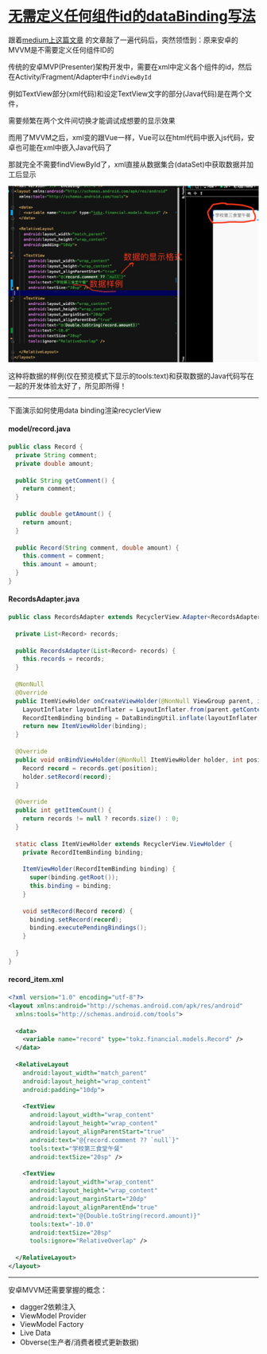 # [无需定义任何组件id的dataBinding写法](/2020/03/recycler_view_data_binding.md)

跟着[medium上这篇文章](https://medium.com/@sanjeevy133/an-idiots-guide-to-android-recyclerview-and-databinding-4ebf8db0daff)
的文章敲了一遍代码后，突然领悟到：原来安卓的MVVM是不需要定义任何组件ID的

传统的安卓MVP(Presenter)架构开发中，需要在xml中定义各个组件的id，然后在Activity/Fragment/Adapter中`findViewById`

例如TextView部分(xml代码)和设定TextView文字的部分(Java代码)是在两个文件，

需要频繁在两个文件间切换才能调试成想要的显示效果

而用了MVVM之后，xml变的跟Vue一样，Vue可以在html代码中嵌入js代码，安卓也可能在xml中嵌入Java代码了

那就完全不需要findViewById了，xml直接从数据集合(dataSet)中获取数据并加工后显示

![data_binding](data_binding.png)

这种将数据的样例(仅在预览模式下显示的tools:text)和获取数据的Java代码写在一起的开发体验太好了，所见即所得！

---

下面演示如何使用data binding渲染recyclerView

<!-- tabs:start -->

#### **model/record.java**

```java
public class Record {
  private String comment;
  private double amount;

  public String getComment() {
    return comment;
  }

  public double getAmount() {
    return amount;
  }

  public Record(String comment, double amount) {
    this.comment = comment;
    this.amount = amount;
  }
}
```

#### **RecordsAdapter.java**

```java
public class RecordsAdapter extends RecyclerView.Adapter<RecordsAdapter.ItemViewHolder> {

  private List<Record> records;

  public RecordsAdapter(List<Record> records) {
    this.records = records;
  }

  @NonNull
  @Override
  public ItemViewHolder onCreateViewHolder(@NonNull ViewGroup parent, int viewType) {
    LayoutInflater layoutInflater = LayoutInflater.from(parent.getContext());
    RecordItemBinding binding = DataBindingUtil.inflate(layoutInflater, R.layout.record_item, parent, false);
    return new ItemViewHolder(binding);
  }

  @Override
  public void onBindViewHolder(@NonNull ItemViewHolder holder, int position) {
    Record record = records.get(position);
    holder.setRecord(record);
  }

  @Override
  public int getItemCount() {
    return records != null ? records.size() : 0;
  }

  static class ItemViewHolder extends RecyclerView.ViewHolder {
    private RecordItemBinding binding;

    ItemViewHolder(RecordItemBinding binding) {
      super(binding.getRoot());
      this.binding = binding;
    }

    void setRecord(Record record) {
      binding.setRecord(record);
      binding.executePendingBindings();
    }

  }
}
```

#### **record_item.xml**

```xml
<?xml version="1.0" encoding="utf-8"?>
<layout xmlns:android="http://schemas.android.com/apk/res/android"
  xmlns:tools="http://schemas.android.com/tools">

  <data>
    <variable name="record" type="tokz.financial.models.Record" />
  </data>

  <RelativeLayout
    android:layout_width="match_parent"
    android:layout_height="wrap_content"
    android:padding="10dp">

    <TextView
      android:layout_width="wrap_content"
      android:layout_height="wrap_content"
      android:layout_alignParentStart="true"
      android:text="@{record.comment ?? `null`}"
      tools:text="学校第三食堂午餐"
      android:textSize="20sp" />

    <TextView
      android:layout_width="wrap_content"
      android:layout_height="wrap_content"
      android:layout_marginStart="20dp"
      android:layout_alignParentEnd="true"
      android:text="@{Double.toString(record.amount)}"
      tools:text="-10.0"
      android:textSize="20sp"
      tools:ignore="RelativeOverlap" />

  </RelativeLayout>
</layout>
```

<!-- tabs:end -->

---

安卓MVVM还需要掌握的概念：

- dagger2依赖注入
- ViewModel Provider
- ViewModel Factory
- Live Data
- Obverse(生产者/消费者模式更新数据)